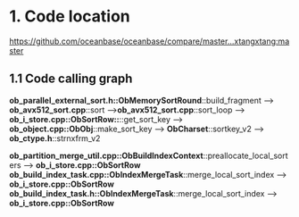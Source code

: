 # 1. Code location

https://github.com/oceanbase/oceanbase/compare/master...xtangxtang:master

## 1.1 Code calling graph
**ob_parallel_external_sort.h::ObMemorySortRound**::build_fragment  --> **ob_avx512_sort.cpp**::sort -->**ob_avx512_sort.cpp**::sort_loop --> **ob_i_store.cpp::ObSortRow::**::get_sort_key --> **ob_object.cpp::ObObj**::make_sort_key --> **ObCharset**::sortkey_v2 --> **ob_ctype.h**::strnxfrm_v2

**ob_partition_merge_util.cpp::ObBuildIndexContext**::preallocate_local_sorters --> **ob_i_store.cpp::ObSortRow**
**ob_build_index_task.cpp::ObIndexMergeTask**::merge_local_sort_index  --> **ob_i_store.cpp::ObSortRow**
**ob_build_index_task.h::ObIndexMergeTask**::merge_local_sort_index --> **ob_i_store.cpp::ObSortRow**
